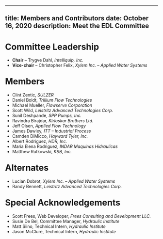 -----
title: Members and Contributors
date:  October 16, 2020
description: Meet the EDL Committee
-----
<div>
<h1>Committee Leadership</h1>
<ul>
<li><b>Chair</b> – Trygve Dahl, <i>Intelliquip, Inc.</i></li>
<li><b>Vice-chair</b> – Christopher Felix, <i>Xylem Inc. – Applied Water Systems</i></li>
</ul>
</div>
<div>
<h1 style='margin-top:1em;'>Members</h1>
<ul>
<li>Clint Zentic, <i>SULZER</i></li>
<li>Daniel Boldt, <i>Trillium Flow Technologies</i></li>
<li>Michael Mueller, <i>Flowserve Corporation</i></li>
<li>Scott Wild, <i>Leistritz Advanced Technologies Corp.</i></li>
<li>Sunil Deshpande, <i>SPP Pumps, Inc.</i></li>
<li>Ravindra Birajdar, <i>Kirloskar Brothers Ltd.</i></li>
<li>Jeff Olsen, <i>Applied Flow Technology</i></li>
<li>James Dawley, <i>ITT – Industrial Process</i></li>
<li>Camden DiMicco, <i>Hayward Tyler, Inc.</i></li>
<li>Albert Rodriguez, <i>HDR, Inc.</i></li>
<li>Maria Elena Rodriguez, <i>INDAR Maquinas Hidraulicas</i></li>
<li>Matthew Rutkowski, <i>KSB, Inc.</i></li>
</ul>
</div>
<div>
<h1 style='margin-top:1em;'>Alternates</h1>
<ul>
<li>Lucian Dobrot, <i>Xylem Inc. – Applied Water Systems</i></li>
<li>Randy Bennett, <i>Leistritz Advanced Technologies Corp.</i></li>
</ul>
</div>
<div>
<h1 style='margin-top:1em;'>Special Acknowledgements</h1>
<ul>
<li>Scott Frees, Web Developer, <i>Frees Consulting and Development LLC.</i></li>
<li>Susie De Bel, Committee Manager, <i>Hydraulic Institute</i></li>
<li>Matt Siino, Technical Intern, <i>Hydraulic Institute</i></li>
<li>Jason McClure, Technical Intern, <i>Hydraulic Institute</i></li>
</ul>
</div>